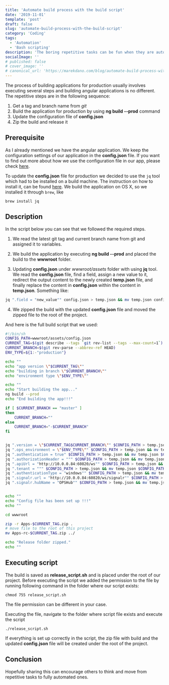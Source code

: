 ```yaml
---
title: 'Automate build process with the build script'
date: '2019-11-01'
template: 'post'
draft: false
slug: 'automate-build-process-with-the-build-script'
category: 'Coding'
tags:
  - 'Automation'
  - 'Bash scripting'
description: 'The boring repetitive tasks can be fun when they are automated. Check how we automated our build process'
socialImage: ''
# published: false
# cover_image: ''
# canonical_url: 'https://marekdano.com/blog/automate-build-process-with-the-build-script/'
---
```


The process of building applications for production usually involves executing several steps and building angular applications is no different. The repetitive steps are in the following sequence:

1.  Get a tag and branch name from _git_
2.  Build the application for production by using **ng build --prod** command
3.  Update the configuration file of **config.json**
4.  Zip the build and release it

## Prerequisite

As I already mentioned we have the angular application. We keep the configuration settings of our application in the **config.json** file. If you want to find out more about how we use the configuration file in our app, please check [here](https://marekdano.com/blog/one-configuration-for-multiple-servers/).

To update the **config.json** file for production we decided to use the `jq` tool which had to be installed on a build machine. The instruction on how to install it, can be found [here](https://marekdano.com/blog/one-configuration-for-multiple-servers"). We build the application on OS X, so we installed it through `brew`, like

```
brew install jq
```

## Description

In the script below you can see that we followed the required steps.

1.  We read the latest git tag and current branch name from git and assigned it to variables.

2.  We build the application by executing **ng build --prod** and placed the build to the **wwwroot** folder.

3.  Updating **config.json** under _wwwroot/assets_ folder with using **jq** tool. We read the **config.json** file, find a field, assign a new value to it, redirect the output content to the newly created **temp.json** file, and finally replace the content in **config.json** within the content in **temp.json**. Something like:

```bash
jq ".field = "new_value"" config.json > temp.json && mv temp.json config.json
```

4.  We zipped the build with the updated **config.json** file and moved the zipped file to the root of the project.

And here is the full build script that we used:

```bash
#!/bin/sh
CONFIG_PATH=wwwroot/assets/config.json
CURRENT_TAG=$(git describe --tags `git rev-list --tags --max-count=1`) # the latest tag
CURRENT_BRANCH=$(git rev-parse --abbrev-ref HEAD)
ENV_TYPE=${1:-"production"}

echo ""
echo "app version \"$CURRENT_TAG\""
echo "building in branch \"$CURRENT_BRANCH\""
echo "environment type \"$ENV_TYPE\""

echo ""
echo "Start building the app..."
ng build --prod
echo "End building the app!!!"

if [ $CURRENT_BRANCH == "master" ]
then
    CURRENT_BRANCH=""
else
    CURRENT_BRANCH="-$CURRENT_BRANCH"
fi


jq ".version = \"$CURRENT_TAG$CURRENT_BRANCH\"" $CONFIG_PATH > temp.json && mv temp.json $CONFIG_PATH
jq ".ops_environment = \"$ENV_TYPE\"" $CONFIG_PATH > temp.json && mv temp.json $CONFIG_PATH
jq ".authentication = true" $CONFIG_PATH > temp.json && mv temp.json $CONFIG_PATH
jq ".authorizationHeader = """ $CONFIG_PATH > temp.json && mv temp.json $CONFIG_PATH
jq ".apiUrl = "http://10.0.0.84:60820/ws"" $CONFIG_PATH > temp.json && mv temp.json $CONFIG_PATH
jq ".tenant = """ $CONFIG_PATH > temp.json && mv temp.json $CONFIG_PATH
jq ".authenticationType = "windows"" $CONFIG_PATH > temp.json && mv temp.json $CONFIG_PATH
jq ".signalr.url = "http://10.0.0.84:60820/ws/signalr"" $CONFIG_PATH > temp.json && mv temp.json $CONFIG_PATH
jq ".signalr.hubName = "OPSHub"" $CONFIG_PATH > temp.json && mv temp.json $CONFIG_PATH


echo ""
echo "Config file has been set up !!!"
echo ""

cd wwwroot

zip -r Apps-$CURRENT_TAG.zip .
# move file to the root of this project
mv Apps-rc-$CURRENT_TAG.zip ../

echo "Release folder zipped."
echo ""

```

## Executing script

The build is saved as **release_script.sh** and is placed under the root of our project. Before executing the script we added the permission to the file by running following command in the folder where our script exists:

```
chmod 755 release_script.sh
```

The file permission can be different in your case.

Executing the file, navigate to the folder where script file exists and execute the script

```
./release_script.sh
```

If everything is set up correctly in the script, the zip file with build and the updated **config.json** file will be created under the root of the project.

## Conclusion

Hopefully sharing this can encourage others to think and move from repetitive tasks to fully automated ones.
